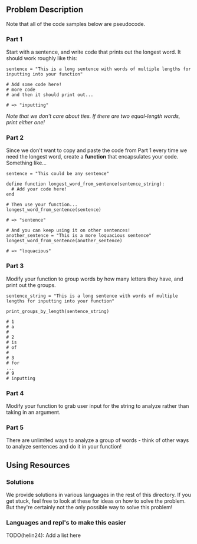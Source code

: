 ## Problem Description
Note that all of the code samples below are pseudocode.

### Part 1
Start with a sentence, and write code that prints out the longest word. It should work roughly like this:
```
sentence = "This is a long sentence with words of multiple lengths for inputting into your function"

# Add some code here!
# more code
# and then it should print out...

# => "inputting"
```
*Note that we don't care about ties. If there are two equal-length words, print either one!*

### Part 2
Since we don't want to copy and paste the code from Part 1 every time we need the longest word, create a **function** that encapsulates your code. Something like...
```
sentence = "This could be any sentence"

define function longest_word_from_sentence(sentence_string):
  # Add your code here!
end

# Then use your function...
longest_word_from_sentence(sentence)

# => "sentence"

# And you can keep using it on other sentences!
another_sentence = "This is a more loquacious sentence"
longest_word_from_sentence(another_sentence)

# => "loquacious"
```

### Part 3
Modify your function to group words by how many letters they have, and print out the groups.
```
sentence_string = "This is a long sentence with words of multiple lengths for inputting into your function"

print_groups_by_length(sentence_string)

# 1
# a
# 
# 2
# is
# of
#
# 3
# for
...
# 9
# inputting
```

### Part 4
Modify your function to grab user input for the string to analyze rather than taking in an argument.

### Part 5
There are unlimited ways to analyze a group of words - think of other ways to analyze sentences and do it in your function!

## Using Resources

### Solutions
We provide solutions in various languages in the rest of this directory. If you get stuck, feel free to look at these for ideas on how to solve the problem. But they're certainly not the only possible way to solve this problem!

### Languages and repl's to make this easier
TODO(helin24): Add a list here

